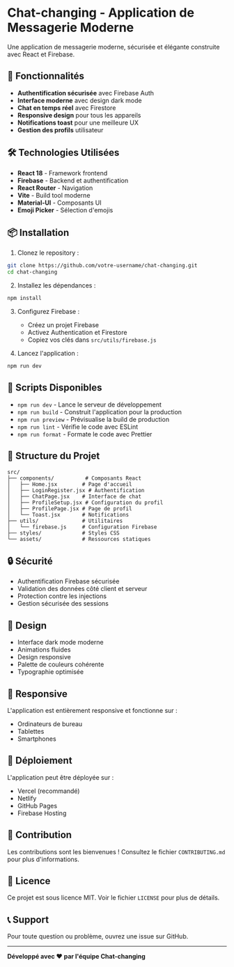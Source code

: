 # Chat-changing - Application de Messagerie Moderne

Une application de messagerie moderne, sécurisée et élégante construite avec React et Firebase.

## 🚀 Fonctionnalités

- **Authentification sécurisée** avec Firebase Auth
- **Interface moderne** avec design dark mode
- **Chat en temps réel** avec Firestore
- **Responsive design** pour tous les appareils
- **Notifications toast** pour une meilleure UX
- **Gestion des profils** utilisateur

## 🛠️ Technologies Utilisées

- **React 18** - Framework frontend
- **Firebase** - Backend et authentification
- **React Router** - Navigation
- **Vite** - Build tool moderne
- **Material-UI** - Composants UI
- **Emoji Picker** - Sélection d'emojis

## 📦 Installation

1. Clonez le repository :
```bash
git clone https://github.com/votre-username/chat-changing.git
cd chat-changing
```

2. Installez les dépendances :
```bash
npm install
```

3. Configurez Firebase :
   - Créez un projet Firebase
   - Activez Authentication et Firestore
   - Copiez vos clés dans `src/utils/firebase.js`

4. Lancez l'application :
```bash
npm run dev
```

## 🔧 Scripts Disponibles

- `npm run dev` - Lance le serveur de développement
- `npm run build` - Construit l'application pour la production
- `npm run preview` - Prévisualise la build de production
- `npm run lint` - Vérifie le code avec ESLint
- `npm run format` - Formate le code avec Prettier

## 📁 Structure du Projet

```
src/
├── components/          # Composants React
│   ├── Home.jsx        # Page d'accueil
│   ├── LoginRegister.jsx # Authentification
│   ├── ChatPage.jsx    # Interface de chat
│   ├── ProfileSetup.jsx # Configuration du profil
│   ├── ProfilePage.jsx # Page de profil
│   └── Toast.jsx       # Notifications
├── utils/              # Utilitaires
│   └── firebase.js     # Configuration Firebase
├── styles/             # Styles CSS
└── assets/             # Ressources statiques
```

## 🔒 Sécurité

- Authentification Firebase sécurisée
- Validation des données côté client et serveur
- Protection contre les injections
- Gestion sécurisée des sessions

## 🎨 Design

- Interface dark mode moderne
- Animations fluides
- Design responsive
- Palette de couleurs cohérente
- Typographie optimisée

## 📱 Responsive

L'application est entièrement responsive et fonctionne sur :
- Ordinateurs de bureau
- Tablettes
- Smartphones

## 🚀 Déploiement

L'application peut être déployée sur :
- Vercel (recommandé)
- Netlify
- GitHub Pages
- Firebase Hosting

## 🤝 Contribution

Les contributions sont les bienvenues ! Consultez le fichier `CONTRIBUTING.md` pour plus d'informations.

## 📄 Licence

Ce projet est sous licence MIT. Voir le fichier `LICENSE` pour plus de détails.

## 📞 Support

Pour toute question ou problème, ouvrez une issue sur GitHub.

---

**Développé avec ❤️ par l'équipe Chat-changing**
